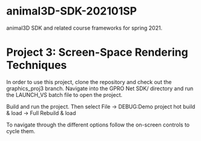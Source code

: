 # animal3D-SDK-202101SP
animal3D SDK and related course frameworks for spring 2021.

# Project 3: Screen-Space Rendering Techniques
In order to use this project, clone the repository and check out the graphics_proj3 branch. Navigate into the GPRO Net SDK/ directory and run the LAUNCH_VS batch file to open the project.

Build and run the project. Then select File -> DEBUG:Demo project hot build & load -> Full Rebuild & load

To navigate through the different options follow the on-screen controls to cycle them.